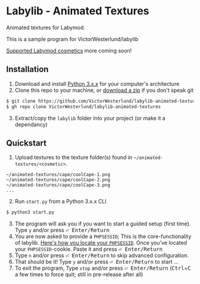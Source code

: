 # Labylib - Animated Textures
Animated textures for Labymod.

This is a sample program for VictorWesterlund/labylib

[Supported Labymod cosmetics](https://github.com/VictorWesterlund/labylib#supported-cosmetics) more coming soon!

## Installation
1. Download and install [Python 3.x.x](https://www.python.org/downloads/) for your computer's architecture
2. Clone this repo to your machine, or [download a zip](/VictorWesterlund/labylib-animated-textures/archive/master.zip) if you don't speak git
```bash
$ git clone https://github.com/VictorWesterlund/labylib-animated-textures/
$ gh repo clone VictorWesterlund/labylib-animated-textures
```
3. Extract/copy the `labylib` folder into your project (or make it a dependancy)

## Quickstart
1. Upload textures to the texture folder(s) found in `~/animated-textures/<cosmetic>`.
```
~/animated-textures/cape/coolCape-1.png
~/animated-textures/cape/coolCape-2.png
~/animated-textures/cape/coolCape-3.png
...
```
2. Run `start.py` from a Python 3.x.x CLI
```bash
$ python3 start.py
```
3. The program will ask you if you want to start a guided setup (first time). Type `y` and/or press <kbd>⏎ Enter/Return</kbd>
4. You are now asked to provide a `PHPSESSID`; This is the core-functionality of labylib. [Here's how you locate your `PHPSESSID`](https://github.com/VictorWesterlund/labylib#find-your-phpsessid-cookie). Once you've located your `PHPSESSID`-cookie. Paste it and press <kbd>⏎ Enter/Return</kbd>
5. Type `n` and/or press <kbd>⏎ Enter/Return</kbd> to skip advanced configuration.
6. That should be it! Type `y` and/or press <kbd>⏎ Enter/Return</kbd> to start
...
7. To exit the program, Type `stop` and/or press <kbd>⏎ Enter/Return</kbd> (<kbd>Ctrl</kbd>+<kbd>C</kbd> a few times to force quit; still in pre-release after all)
